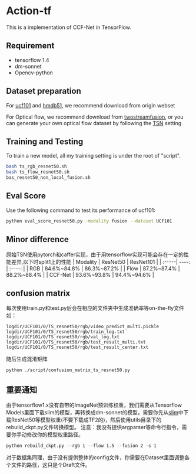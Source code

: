 # Action-tf

This is a implementation of CCF-Net in TensorFlow. 

## Requirement
* tensorflow 1.4
* dm-sonnet
* Opencv-python

## Dataset preparation 

For [ucf101](https://www.crcv.ucf.edu/data/UCF101.php) and [hmdb51](https://serre-lab.clps.brown.edu/resource/hmdb-a-large-human-motion-database/), we recommend download from origin webset

For Optical flow, we recommend download from [twostreamfusion](https://github.com/feichtenhofer/twostreamfusion),
or you can generate your own optical flow dataset by following the [TSN](https://github.com/yjxiong/temporal-segment-networks) setting

## Training and Testing

To train a new model, all my training setting is under the root of "script".

```bash
bash ts_rgb_resnet50.sh
bash ts_flow_resnet50.sh
bas_resnet50_non_local_fusion.sh
```

## Eval Score

Use the following command to test its performance of ucf101:

```bash
python eval_score_resnet50.py -modality fusion --dataset UCF101
```

## Minor difference
原始TSN使用pytorch和caffer实现，由于用tensorflow实现可能会存在一定的性能差异,以下时split1上的性能
| Modality | ResNet50 | ResNet101 |
| :-----| ----: | :----: |
| RGB  | 84.6%~84.8% | 86.3%~87.2% |
| Flow | 87.2%~87.4% | 88.2%~88.4% |
| CCF-Net | 93.6%~93.8% | 94.4%~94.6% |

## confusion matrix
每次使用train.py和test.py后会在相应的文件夹中生成准确率等on-the-fly文件如：
```
logdir/UCF101/0/TS_resnet50/rgb/video_predict_multi.pickle
logdir/UCF101/0/TS_resnet50/rgb/train_log.txt
logdir/UCF101/0/TS_resnet50/rgb/val_log.txt
logdir/UCF101/0/TS_resnet50/rgb/test_result_multi.txt
logdir/UCF101/0/TS_resnet50/rgb/test_result_center.txt
```

随后生成混淆矩阵
```
python ./script/confusion_matrix_ts_resnet50.py
```

## 重要通知
由于tensorflow1.x没有自带的ImageNet预训练权重，我们需要从Tensorflow Models里面下载slim的模型，再转换成dm-sonnet的模型，需要你先从[slim](https://github.com/tensorflow/models/tree/master/research/slim)中下载ResNet50等模型权重(不要下载成TF2的)，然后使用utils目录下的rebuild_ckpt.py文件转换模型。
注意：我没有提供argparser等命令行指令，需要你手动修改你的模型权重路径。
```
python rebuild_ckpt.py --rgb 1 --flow 1.5 --fusion 2 -s 1
```
对于数据集同理，由于没有提供整体的config文件，你需要在Dataset里面调整各个文件的路径，这只是个Draft文件。